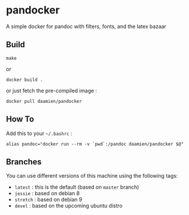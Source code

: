 # pandocker

A simple docker for pandoc with filters, fonts, and the latex bazaar

## Build

```
make
```

or 

```
docker build .
```

or just fetch the pre-compiled image :

```
docker pull daamien/pandocker
```

## How To

Add this to your `~/.bashrc` :

```
alias pandoc="docker run --rm -v `pwd`:/pandoc daamien/pandocker $@"
```


## Branches 

You can use different versions of this machine using the following tags:

  * `latest`  : this is the default  (based on `master` branch)
  * `jessie`  : based on debian 8
  * `stretch` : based on debian 9
  * `devel`   : based on the upcoming ubuntu distro

